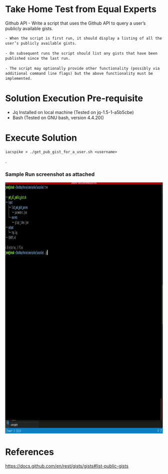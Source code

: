 # Take Home Test from Equal Experts

Github API
    - Write a script that uses the Github API to query a user’s publicly available gists. 

    - When the script is first run, it should display a listing of all the user’s publicly available gists. 
    
    - On subsequent runs the script should list any gists that have been published since the last run. 
    
    - The script may optionally provide other functionality (possibly via additional command line flags) but the above functionality must be implemented.

 # Solution Execution Pre-requisite

   - Jq Installed on local machine (Tested on jq-1.5-1-a5b5cbe)
   - Bash (Tested on GNU bash, version 4.4.20()

 # Execute Solution

    iacspike > ./get_pub_gist_for_a_user.sh <username>
.


### Sample Run screenshot as attached ### 

<img src="PreviewEE.gif"  width="1000" height="800"> 

 # References

 https://docs.github.com/en/rest/gists/gists#list-public-gists